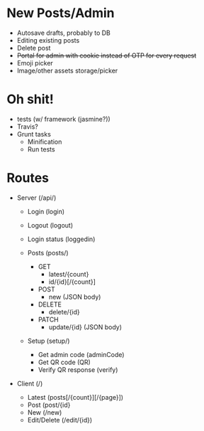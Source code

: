 # New Posts/Admin
- Autosave drafts, probably to DB
- Editing existing posts
- Delete post
- ~~Portal for admin with cookie instead of OTP for every request~~
- Emoji picker
- Image/other assets storage/picker

# Oh shit!
- tests (w/ framework (jasmine?))
- Travis?
- Grunt tasks
  - Minification
  - Run tests

# Routes
- Server (/api/)
  - Login (login)
  - Logout (logout)
  - Login status (loggedin)

  - Posts (posts/)
    - GET
      - latest/{count}
      - id/{id}[/{count}]
    - POST
      - new (JSON body)
    - DELETE
      - delete/{id}
    - PATCH
      - update/{id} (JSON body)
    
  - Setup (setup/)
    - Get admin code (adminCode)
    - Get QR code (QR)
    - Verify QR response (verify)

- Client (/)
  - Latest (posts[/{count}][/{page}])
  - Post (post/{id}
  - New (/new)
  - Edit/Delete (/edit/{id})
